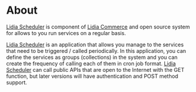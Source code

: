 # About

[Lidia Scheduler](https://www.lidiacommerce.com/lidia-scheduler) is component of [Lidia Commerce](https://www.lidiacommerce.com/) and open source system for allows to you run services on a regular basis.

[Lidia Scheduler](https://www.lidiacommerce.com/lidia-scheduler) is an application that allows you manage to the services that need to be triggered / called periodically. In this application, you can define the services as groups \(collections\) in the system and you can create the frequency of calling each of them in cron job format. [Lidia Scheduler](https://www.lidiacommerce.com/lidia-scheduler) can call public APIs that are open to the Internet with the GET function, but later versions will have authentication and POST method support.

